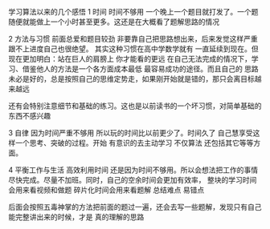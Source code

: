 学习算法以来的几个感悟
1 时间
时间不够用 一个晚上一个题目就打发了。一个题随便就能做上一个小时甚至更多。这还是在大概看了题解思路的情况

2 方法与习惯
前面总爱和题目较劲 非要靠自己把思路想出来，后来发觉这样严重跟不上进度自己也很绝望。
其实这种习惯在高中学数学就有 一直延续到现在。但现在更加明白：站在巨人的肩膀上 你才能看的更远
在自己无法完成的情况下，学习、借鉴他人的方法是一个各方面成本最低 最容易成功的途径。而且自己的
思路未必是好的，总是按照自己的思维定势走，如果刚开始就是错的，那只会离目标越来越远

还有会特别注意细节和基础的练习。这也是以前读书的一个坏习惯，对简单基础的东西不感兴趣

3 自律
因为时间严重不够用 所以玩的时间比以前更少了。时间久了 自己慧享受这样一个思考、突破的过程。开始
有意识的去主动学习 不仅算法 还包括其它等等方面。

4 平衡工作与生活 高效利用时间
还是因为时间不够用。所以会想法把工作的事情尽快完成。尽量不加班。同时，自己的空余时间会更加有效率，
整块的学习时间会用来看视频和做题 碎片化时间会用来看题解 总结难点 易错点

后面会按照五毒神掌的方法把前面的题过一遍，还会去写一些题解，发现只有自己能完整讲出来的时候，才是
真的理解的思路